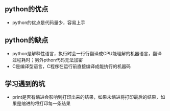 ## python的优点
- python的优点是代码量少，容易上手

## python的缺点
- python是解释性语言，执行时会一行行翻译成CPU能理解的机器语言，翻译过程耗时；另外pthon代码无法加密
- C是编译型语言，C程序在运行前直接编译成能执行的机器码

## 学习遇到的坑
- print是否有缩进会影响到打印出来的结果，如果未缩进将打印最后的结果，如果是缩进的将打印每一条结果
